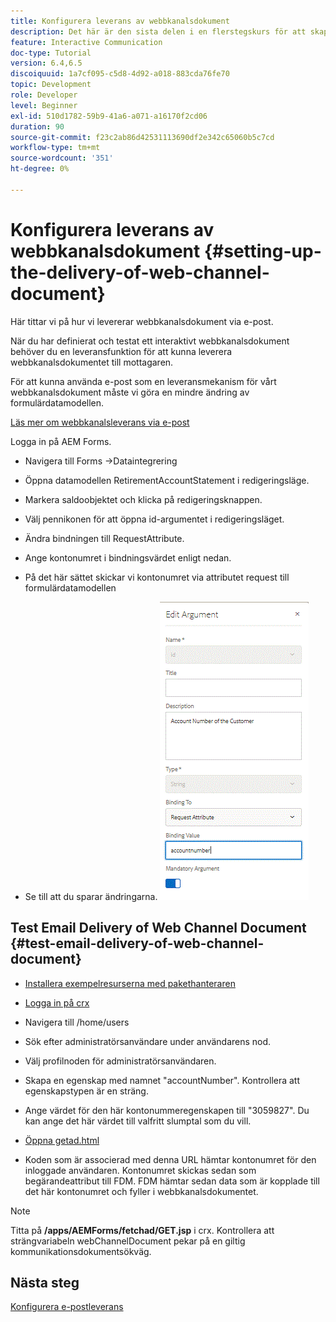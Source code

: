 ```yaml
---
title: Konfigurera leverans av webbkanalsdokument
description: Det här är den sista delen i en flerstegskurs för att skapa ditt första interaktiva kommunikationsdokument. Här tittar vi på hur vi levererar webbkanalsdokument via e-post.
feature: Interactive Communication
doc-type: Tutorial
version: 6.4,6.5
discoiquuid: 1a7cf095-c5d8-4d92-a018-883cda76fe70
topic: Development
role: Developer
level: Beginner
exl-id: 510d1782-59b9-41a6-a071-a16170f2cd06
duration: 90
source-git-commit: f23c2ab86d42531113690df2e342c65060b5c7cd
workflow-type: tm+mt
source-wordcount: '351'
ht-degree: 0%

---
```


# Konfigurera leverans av webbkanalsdokument {#setting-up-the-delivery-of-web-channel-document}


Här tittar vi på hur vi levererar webbkanalsdokument via e-post.

När du har definierat och testat ett interaktivt webbkanalsdokument behöver du en leveransfunktion för att kunna leverera webbkanalsdokumentet till mottagaren.

För att kunna använda e-post som en leveransmekanism för vårt webbkanalsdokument måste vi göra en mindre ändring av formulärdatamodellen.

[Läs mer om webbkanalsleverans via e-post](/help/forms/interactive-communications/delivery-of-web-channel-document-tutorial-use.md)

Logga in på AEM Forms.

* Navigera till Forms ->Dataintegrering

* Öppna datamodellen RetirementAccountStatement i redigeringsläge.

* Markera saldoobjektet och klicka på redigeringsknappen.

* Välj pennikonen för att öppna id-argumentet i redigeringsläget.

* Ändra bindningen till RequestAttribute.

* Ange kontonumret i bindningsvärdet enligt nedan.

* På det här sättet skickar vi kontonumret via attributet request till formulärdatamodellen

* Se till att du sparar ändringarna.
  ![fdm](assets/requestattribute.gif)

## Test Email Delivery of Web Channel Document {#test-email-delivery-of-web-channel-document}

* [Installera exempelresurserna med pakethanteraren](assets/webchanneldelivery.zip)
* [Logga in på crx](http://localhost:4502/crx/de/index.jsp#)

* Navigera till /home/users

* Sök efter administratörsanvändare under användarens nod.

* Välj profilnoden för administratörsanvändaren.

* Skapa en egenskap med namnet &quot;accountNumber&quot;. Kontrollera att egenskapstypen är en sträng.

* Ange värdet för den här kontonummeregenskapen till &quot;3059827&quot;. Du kan ange det här värdet till valfritt slumptal som du vill.

* [Öppna getad.html](http://localhost:4502/content/getad.html)

* Koden som är associerad med denna URL hämtar kontonumret för den inloggade användaren. Kontonumret skickas sedan som begärandeattribut till FDM. FDM hämtar sedan data som är kopplade till det här kontonumret och fyller i webbkanalsdokumentet.

>[!NOTE]
>
>Titta på **/apps/AEMForms/fetchad/GET.jsp** i crx. Kontrollera att strängvariabeln webChannelDocument pekar på en giltig kommunikationsdokumentsökväg.

## Nästa steg

[Konfigurera e-postleverans](../interactive-communications/delivery-of-web-channel-document-tutorial-use.md)